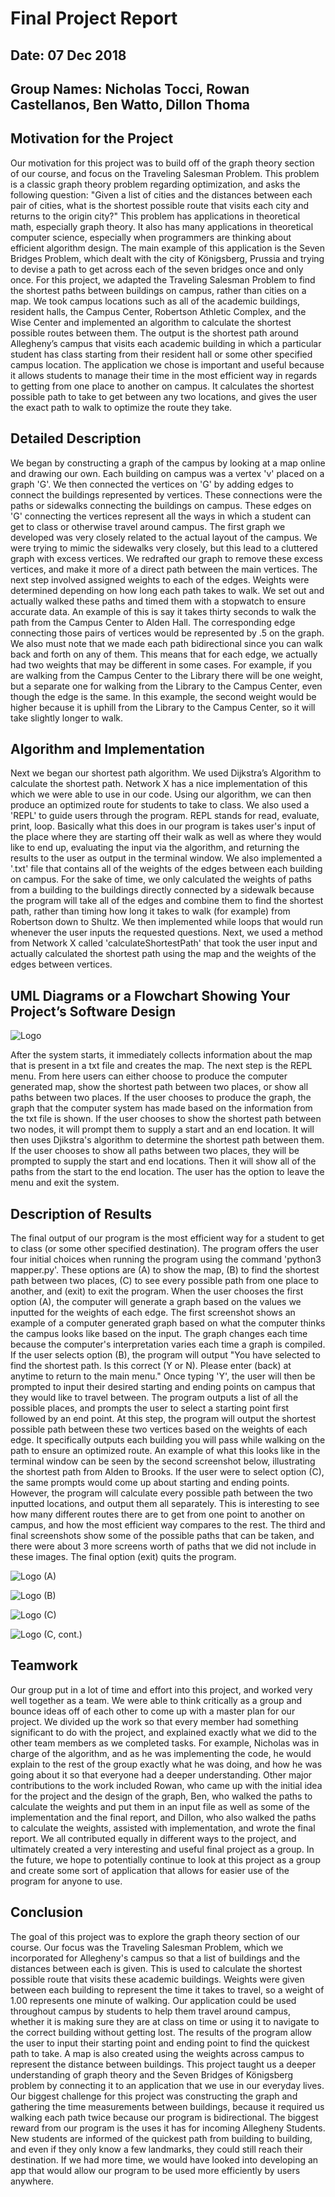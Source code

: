 # Final Project Report

## Date: 07 Dec 2018
## Group Names: Nicholas Tocci, Rowan Castellanos, Ben Watto, Dillon Thoma

## Motivation for the Project
Our motivation for this project was to build off of the graph theory section of our course, and focus on the Traveling Salesman Problem. This problem is a classic graph theory problem regarding optimization, and asks the following question: "Given a list of cities and the distances between each pair of cities, what is the shortest possible route that visits each city and returns to the origin city?" This problem has applications in theoretical math, especially graph theory. It also has many applications in theoretical computer science, especially when programmers are thinking about efficient algorithm design. The main example of this application is the Seven Bridges Problem, which dealt with the city of Königsberg, Prussia and trying to devise a path to get across each of the seven bridges once and only once. For this project, we adapted the Traveling Salesman Problem to find the shortest paths between buildings on campus, rather than cities on a map. We took campus locations such as all of the academic buildings, resident halls, the Campus Center, Robertson Athletic Complex, and the Wise Center and implemented an algorithm to calculate the shortest possible routes between them. The output is the shortest path around Allegheny’s campus that visits each academic building in which a particular student has class starting from their resident hall or some other specified campus location. The application we chose is important and useful because it allows students to manage their time in the most efficient way in regards to getting from one place to another on campus. It calculates the shortest possible path to take to get between any two locations, and gives the user the exact path to walk to optimize the route they take.

## Detailed Description
We began by constructing a graph of the campus by looking at a map online and drawing our own. Each building on campus was a vertex 'v' placed on a graph 'G'. We then connected the vertices on 'G' by adding edges to connect the buildings represented by vertices. These connections were the paths or sidewalks connecting the buildings on campus. These edges on 'G' connecting the vertices represent all the ways in which a student can get to class or otherwise travel around campus. The first graph we developed was very closely related to the actual layout of the campus. We were trying to mimic the sidewalks very closely, but this lead to a cluttered graph with excess vertices. We redrafted our graph to remove these excess vertices, and make it more of a direct path between the main vertices. The next step involved assigned weights to each of the edges. Weights were determined depending on how long each path takes to walk. We set out and actually walked these paths and timed them with a stopwatch to ensure accurate data. An example of this is say it takes thirty seconds to walk the path from the Campus Center to Alden Hall. The corresponding edge connecting those pairs of vertices would be represented by .5 on the graph. We also must note that we made each path bidirectional since you can walk back and forth on any of them. This means that for each edge, we actually had two weights that may be different in some cases. For example, if you are walking from the Campus Center to the Library there will be one weight, but a separate one for walking from the Library to the Campus Center, even though the edge is the same. In this example, the second weight would be higher because it is uphill from the Library to the Campus Center, so it will take slightly longer to walk.

## Algorithm and Implementation
Next we began our shortest path algorithm. We used Dijkstra’s Algorithm to calculate the shortest path. Network X has a nice implementation of this which we were able to use in our code. Using our algorithm, we can then produce an optimized route for students to take to class. We also used a 'REPL' to guide users through the program. REPL stands for read, evaluate, print, loop. Basically what this does in our program is takes user's input of the place where they are starting off their walk as well as where they would like to end up, evaluating the input via the algorithm, and returning the results to the user as output in the terminal window. We also implemented a '.txt' file that contains all of the weights of the edges between each building on campus. For the sake of time, we only calculated the weights of paths from a building to the buildings directly connected by a sidewalk because the program will take all of the edges and combine them to find the shortest path, rather than timing how long it takes to walk (for example) from Robertson down to Shultz. We then implemented while loops that would run whenever the user inputs the requested questions. Next, we used a method from Network X called 'calculateShortestPath' that took the user input and actually calculated the shortest path using the map and the weights of the edges between vertices.

## UML Diagrams or a Flowchart Showing Your Project’s Software Design

![Logo](../images/flow.png)

After the system starts, it immediately collects information about the map that is present in a txt file and creates the map. The next step is the REPL menu. From here users can either choose to produce the computer generated map, show the shortest path between two places, or show all paths between two places. If the user chooses to produce the graph, the graph that the computer system has made based on the information from the txt file is shown. If the user chooses to show the shortest path between two nodes, it will prompt them to supply a start and an end location. It will then uses Djikstra's algorithm to determine the shortest path between them. If the user chooses to show all paths between two places, they will be prompted to supply the start and end locations. Then it will show all of the paths from the start to the end location. The user has the option to leave the menu and exit the system.

## Description of Results
The final output of our program is the most efficient way for a student to get to class (or some other specified destination). The program offers the user four initial choices when running the program using the command 'python3 mapper.py'. These options are (A) to show the map, (B) to find the shortest path between two places, (C) to see every possible path from one place to another, and (exit) to exit the program. When the user chooses the first option (A), the computer will generate a graph based on the values we inputted for the weights of each edge. The first screenshot shows an example of a computer generated graph based on what the computer thinks the campus looks like based on the input. The graph changes each time because the computer's interpretation varies each time a graph is compiled. If the user selects option (B), the program will output "You have selected to find the shortest path. Is this correct (Y or N). Please enter (back) at anytime to return to the main menu." Once typing 'Y', the user will then be prompted to input their desired starting and ending points on campus that they would like to travel between. The program outputs a list of all the possible places, and prompts the user to select a starting point first followed by an end point. At this step, the program will output the shortest possible path between these two vertices based on the weights of each edge. It specifically outputs each building you will pass while walking on the path to ensure an optimized route. An example of what this looks like in the terminal window can be seen by the second screenshot below, illustrating the shortest path from Alden to Brooks. If the user were to select option (C), the same prompts would come up about starting and ending points. However, the program will calculate every possible path between the two inputted locations, and output them all separately. This is interesting to see how many different routes there are to get from one point to another on campus, and how the most efficient way compares to the rest. The third and final screenshots show some of the possible paths that can be taken, and there were about 3 more screens worth of paths that we did not include in these images. The final option (exit) quits the program.

![Logo](../images/map.png) (A)

![Logo](../images/shortestPath.png) (B)

![Logo](../images/allPaths1.png) (C)

![Logo](../images/allPaths2.png) (C, cont.)

## Teamwork
Our group put in a lot of time and effort into this project, and worked very well together as a team. We were able to think critically as a group and bounce ideas off of each other to come up with a master plan for our project. We divided up the work so that every member had something significant to do with the project, and explained exactly what we did to the other team members as we completed tasks. For example, Nicholas was in charge of the algorithm, and as he was implementing the code, he would explain to the rest of the group exactly what he was doing, and how he was going about it so that everyone had a deeper understanding. Other major contributions to the work included Rowan, who came up with the initial idea for the project and the design of the graph, Ben, who walked the paths to calculate the weights and put them in an input file as well as some of the implementation and the final report, and Dillon, who also walked the paths to calculate the weights, assisted with implementation, and wrote the final report. We all contributed equally in different ways to the project, and ultimately created a very interesting and useful final project as a group. In the future, we hope to potentially continue to look at this project as a group and create some sort of application that allows for easier use of the program for anyone to use.

## Conclusion
The goal of this project was to explore the graph theory section of our course. Our focus was the Traveling Salesman Problem, which we incorporated for Allegheny's campus so that a list of buildings and the distances between each is given. This is used to calculate the shortest possible route that visits these academic buildings. Weights were given between each building to represent the time it takes to travel, so a weight of 1.00 represents one minute of walking. Our application could be used throughout campus by students to help them travel around campus, whether it is making sure they are at class on time or using it to navigate to the correct building without getting lost. The results of the program allow the user to input their starting point and ending point to find the quickest path to take. A map is also created using the weights across campus to represent the distance between buildings. This project taught us a deeper understanding of graph theory and the Seven Bridges of Königsberg problem by connecting it to an application that we use in our everyday lives. Our biggest challenge for this project was constructing the graph and gathering the time measurements between buildings, because it required us walking each path twice because our program is bidirectional. The biggest reward from our program is the uses it has for incoming Allegheny Students. New students are informed of the quickest path from building to building, and even if they only know a few landmarks, they could still reach their destination. If we had more time, we would have looked into developing an app that would allow our program to be used more efficiently by users anywhere.

